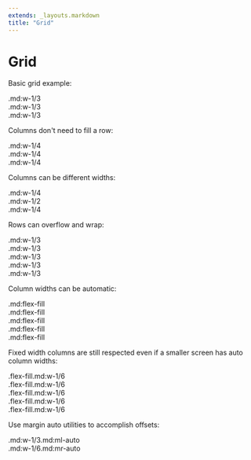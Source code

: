 ```yaml
---
extends: _layouts.markdown
title: "Grid"
---
```


# Grid

Basic grid example:

<div class="flex mb-6">
    <div class="w-full md:w-1/3">
        <div class="flex-center h-16 bg-dark-softer text-light">
            .md:w-1/3
        </div>
    </div>
    <div class="w-full md:w-1/3">
        <div class="flex-center h-16 bg-dark-soft text-light">
            .md:w-1/3
        </div>
    </div>
    <div class="w-full md:w-1/3">
        <div class="flex-center h-16 bg-dark-softer text-light">
            .md:w-1/3
        </div>
    </div>
</div>

Columns don't need to fill a row:

<div class="flex mb-6">
    <div class="w-full md:w-1/4">
        <div class="flex-center h-16 bg-dark-softer text-light">
            .md:w-1/4
        </div>
    </div>
    <div class="w-full md:w-1/4">
        <div class="flex-center h-16 bg-dark-soft text-light">
            .md:w-1/4
        </div>
    </div>
    <div class="w-full md:w-1/4">
        <div class="flex-center h-16 bg-dark-softer text-light">
            .md:w-1/4
        </div>
    </div>
</div>


Columns can be different widths:

<div class="flex mb-6">
    <div class="w-full md:w-1/4">
        <div class="flex-center h-16 bg-dark-softer text-light">
            .md:w-1/4
        </div>
    </div>
    <div class="w-full md:w-1/2">
        <div class="flex-center h-16 bg-dark-soft text-light">
            .md:w-1/2
        </div>
    </div>
    <div class="w-full md:w-1/4">
        <div class="flex-center h-16 bg-dark-softer text-light">
            .md:w-1/4
        </div>
    </div>
</div>


Rows can overflow and wrap:

<div class="flex mb-6">
    <div class="w-full md:w-1/3">
        <div class="flex-center h-16 bg-dark-softer text-light">
            .md:w-1/3
        </div>
    </div>
    <div class="w-full md:w-1/3">
        <div class="flex-center h-16 bg-dark-soft text-light">
            .md:w-1/3
        </div>
    </div>
    <div class="w-full md:w-1/3">
        <div class="flex-center h-16 bg-dark-softer text-light">
            .md:w-1/3
        </div>
    </div>
    <div class="w-full md:w-1/3">
        <div class="flex-center h-16 bg-dark-soft text-light">
            .md:w-1/3
        </div>
    </div>
    <div class="w-full md:w-1/3">
        <div class="flex-center h-16 bg-dark-softer text-light">
            .md:w-1/3
        </div>
    </div>
</div>


Column widths can be automatic:

<div class="flex mb-6">
    <div class="w-1/6 md:flex-fill">
        <div class="flex-center h-16 bg-dark-softer text-light">
            .md:flex-fill
        </div>
    </div>
    <div class="w-1/6 md:flex-fill">
        <div class="flex-center h-16 bg-dark-soft text-light">
            .md:flex-fill
        </div>
    </div>
    <div class="w-1/6 md:flex-fill">
        <div class="flex-center h-16 bg-dark-softer text-light">
            .md:flex-fill
        </div>
    </div>
    <div class="w-1/6 md:flex-fill">
        <div class="flex-center h-16 bg-dark-soft text-light">
            .md:flex-fill
        </div>
    </div>
    <div class="w-1/6 md:flex-fill">
        <div class="flex-center h-16 bg-dark-softer text-light">
            .md:flex-fill
        </div>
    </div>
</div>


Fixed width columns are still respected even if a smaller screen has auto column widths:

<div class="flex mb-6">
    <div class="flex-fill md:w-1/6">
        <div class="flex-center h-16 bg-dark-softer text-light">
            .flex-fill.md:w-1/6
        </div>
    </div>
    <div class="flex-fill md:w-1/6">
        <div class="flex-center h-16 bg-dark-soft text-light">
            .flex-fill.md:w-1/6
        </div>
    </div>
    <div class="flex-fill md:w-1/6">
        <div class="flex-center h-16 bg-dark-softer text-light">
            .flex-fill.md:w-1/6
        </div>
    </div>
    <div class="flex-fill md:w-1/6">
        <div class="flex-center h-16 bg-dark-soft text-light">
            .flex-fill.md:w-1/6
        </div>
    </div>
    <div class="flex-fill md:w-1/6">
        <div class="flex-center h-16 bg-dark-softer text-light">
            .flex-fill.md:w-1/6
        </div>
    </div>
</div>


Use margin auto utilities to accomplish offsets:

<div class="flex mb-6">
    <div class="w-full md:w-1/3 md:ml-auto">
        <div class="flex-center h-16 bg-dark-soft text-light">
            .md:w-1/3.md:ml-auto
        </div>
    </div>
    <div class="w-full md:w-1/3 md:mr-auto">
        <div class="flex-center h-16 bg-dark-softer text-light">
            .md:w-1/6.md:mr-auto
        </div>
    </div>
</div>
